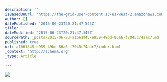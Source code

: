 ```yaml
---
description: ''
isBasedOnUrl: 'https://the-grid-user-content.s3-us-west-2.amazonaws.com/91a17a31-3a80-4a18-99a2-acff2b469b66.jpg'
author: []
datePublished: '2015-06-23T20:21:47.545Z'
title: ''
dateModified: '2015-06-23T20:21:47.545Z'
sourcePath: _posts/2015-06-23-a1661845-e959-49bd-86a6-f7045c74aac7.md
published: true
url: a1661845-e959-49bd-86a6-f7045c74aac7/index.html
_context: 'http://schema.org'
_type: Article

---
```

![](https://the-grid-user-content.s3-us-west-2.amazonaws.com/91a17a31-3a80-4a18-99a2-acff2b469b66.jpg)
